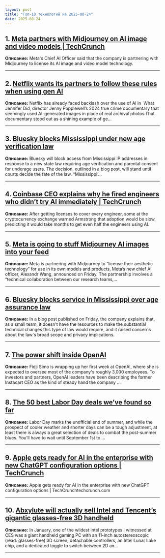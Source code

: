 ```yaml
---
layout: post
title: "Топ-10 технологий на 2025-08-24"
date: 2025-08-24
---
```


## 1. [Meta partners with Midjourney on AI image and video models | TechCrunch](https://techcrunch.com/2025/08/22/meta-partners-with-midjourney-on-ai-image-and-video-models/)

**Описание:** Meta's Chief AI Officer said that the company is partnering with Midjourney to license its AI image and video model technology.

---

## 2. [Netflix wants its partners to follow these rules when using gen AI](https://www.theverge.com/netflix/764433/netflix-gen-ai-production-guidelines)

**Описание:** Netflix has already faced backlash over the use of AI in  What Jennifer Did, director Jenny Popplewell’s 2024 true crime documentary that seemingly used AI-generated images in place of real archival photos.That documentary stood out as a shining example of ge…

---

## 3. [Bluesky blocks Mississippi under new age verification law](https://www.theverge.com/internet-censorship/764697/bluesky-blocks-mississippi-age-verification-law)

**Описание:** Bluesky will block access from Mississippi IP addresses in response to a new state law requiring age verification and parental consent for underage users. The decision, outlined in a blog post, will stand until courts decide the fate of the law. “Mississippi’…

---

## 4. [Coinbase CEO explains why he fired engineers who didn’t try AI immediately | TechCrunch](https://techcrunch.com/2025/08/22/coinbase-ceo-explains-why-he-fired-engineers-who-didnt-try-ai-immediately/)

**Описание:** After getting licenses to cover every engineer, some at the cryptocurrency exchange warned Armstrong that adoption would be slow, predicting it would take months to get even half the engineers using AI.

---

## 5. [Meta is going to stuff Midjourney AI images into your feed](https://www.theverge.com/news/764715/meta-ai-midjourney-license-partnership)

**Описание:** Meta is partnering with Midjourney to “license their aesthetic technology” for use in its own models and products, Meta’s new chief AI officer, Alexandr Wang, announced on Friday. The partnership involves a “technical collaboration between our research teams,…

---

## 6. [Bluesky blocks service in Mississippi over age assurance law](https://techcrunch.com/2025/08/22/bluesky-blocks-service-in-mississippi-over-age-assurance-law/)

**Описание:** In a blog post published on Friday, the company explains that, as a small team, it doesn't have the resources to make the substantial technical changes this type of law would require, and it raised concerns about the law's broad scope and privacy implications.

---

## 7. [The power shift inside OpenAI](https://www.theverge.com/command-line-newsletter/764650/openai-chatgpt-fidji-simo-sam-altman-power-shift)

**Описание:** Fidji Simo is wrapping up her first week at OpenAI, where she is expected to oversee most of the company's roughly 3,000 employees. To investors and partners, OpenAI leaders have been describing the former Instacart CEO as the kind of steady hand the company …

---

## 8. [The 50 best Labor Day deals we’ve found so far](https://www.theverge.com/tech/756227/best-labor-day-sales-deals-2025)

**Описание:** Labor Day marks the unofficial end of summer, and while the prospect of cooler weather and shorter days can be a tough adjustment, at least there is always a great selection of deals to combat the post-summer blues. You’ll have to wait until September 1st to …

---

## 9. [Apple gets ready for AI in the enterprise with new ChatGPT configuration options | TechCrunch](https://techcrunch.com/2025/08/22/apple-gets-ready-for-ai-in-the-enterprise-with-new-chatgpt-configuration-options/)

**Описание:** Apple gets ready for AI in the enterprise with new ChatGPT configuration options | TechCrunchtechcrunch.com

---

## 10. [Abxylute will actually sell Intel and Tencent’s gigantic glasses-free 3D handheld](https://www.theverge.com/report/763957/abxylute-will-actually-sell-intel-and-tencents-gigantic-glasses-free-3d-handheld)

**Описание:** In January, one of the wildest Intel prototypes I witnessed at CES was a giant handheld gaming PC with an 11-inch autostereoscopic (read: glasses-free) 3D screen, detachable controllers, an Intel Lunar Lake chip, and a dedicated toggle to switch between 2D an…

---

